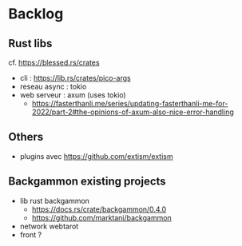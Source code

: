 # Backlog

## Rust libs

cf. https://blessed.rs/crates

- cli : https://lib.rs/crates/pico-args
- reseau async : tokio
- web serveur : axum (uses tokio)
  - https://fasterthanli.me/series/updating-fasterthanli-me-for-2022/part-2#the-opinions-of-axum-also-nice-error-handling

## Others
- plugins avec https://github.com/extism/extism

## Backgammon existing projects

* lib rust backgammon
  - https://docs.rs/crate/backgammon/0.4.0
  - https://github.com/marktani/backgammon
* network webtarot
* front ?
